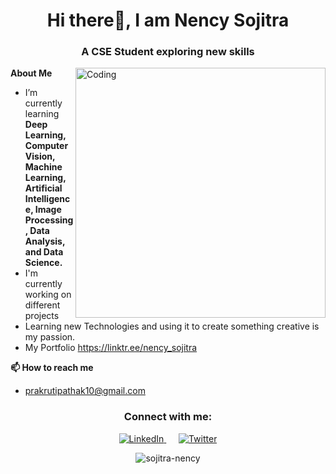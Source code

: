 <h1 align="center">Hi there👋, I am Nency Sojitra</h1>
<h3 align="center">A CSE Student exploring new skills</h3>
<img align="right" alt="Coding" width="400" src="https://connect.ignatiuz.com/hs-fs/hubfs/AI%20and%20Deep%20Learning.gif?width=1500&name=AI%20and%20Deep%20Learning.gif">

**About Me**
- I’m currently learning **Deep Learning, Computer Vision, Machine Learning, Artificial Intelligence, Image Processing, Data Analysis, and Data Science.**
- I'm currently working on different projects 
- Learning new Technologies and using it to create something creative is my passion.
- My Portfolio https://linktr.ee/nency_sojitra

**📫 How to reach me**
- prakrutipathak10@gmail.com
  
<h3 align="center">Connect with me:</h3>
<p align="center">
  <a target="_blank" href="https://www.linkedin.com/in/sojitra-nency-3509bb220/">
    <img src="https://img.shields.io/badge/linkedin-%230077B5.svg?&style=for-the-badge&logo=linkedin&logoColor=white" alt="LinkedIn">
  </a>
  &nbsp;&nbsp;&nbsp;&nbsp;
  <a target="_blank" href="https://twitter.com/NencySojitra">
    <img src="https://img.shields.io/badge/twitter-%231DA1F2.svg?&style=for-the-badge&logo=twitter&logoColor=white" alt="Twitter">
  </a>
</p>
<p align="center">
  <img align="center" src="https://github-readme-stats.vercel.app/api?username=sojitra-nency&show_icons=true&hide_border=true&theme=radical" alt="sojitra-nency" />
</p>
